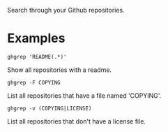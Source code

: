 Search through your Github repositories.

# Examples

    ghgrep 'README(.*)'

Show all repositories with a readme.

    ghgrep -F COPYING

List all repositories that have a file named 'COPYING'.

    ghgrep -v (COPYING|LICENSE)

List all repositories that don't have a license file.

